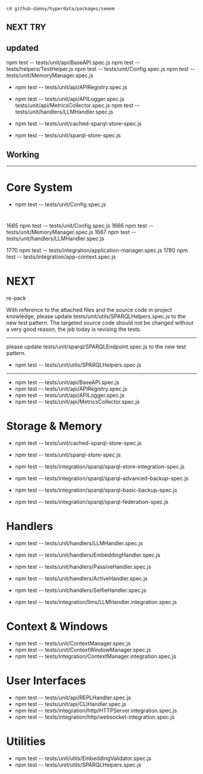 `cd github-danny/hyperdata/packages/semem`

## NEXT TRY

## updated

npm test -- tests/unit/api/BaseAPI.spec.js
npm test -- tests/helpers/TestHelper.js
npm test -- tests/unit/Config.spec.js
npm test -- tests/unit/MemoryManager.spec.js

- npm test -- tests/unit/api/APIRegistry.spec.js
- npm test -- tests/unit/api/APILogger.spec.js
  tests/unit/api/MetricsCollector.spec.js
  npm test -- tests/unit/handlers/LLMHandler.spec.js

- npm test -- tests/unit/cached-sparql-store-spec.js
- npm test -- tests/unit/sparql-store-spec.js

## Working

---

# Core System

- npm test -- tests/unit/Config.spec.js

#

1665 npm test -- tests/unit/Config.spec.js
1666 npm test -- tests/unit/MemoryManager.spec.js
1667 npm test -- tests/unit/handlers/LLMHandler.spec.js

1770 npm test -- tests/integration/application-manager.spec.js
1780 npm test -- tests/integration/app-context.spec.js

# NEXT

re-pack

With reference to the attached files and the source code in project knowledge, please update tests/unit/utils/SPARQLHelpers.spec.js to the new test pattern. The targeted source code should not be changed without a very good reason, the job today is revising the tests.

---

please update tests/unit/sparql/SPARQLEndpoint.spec.js to the new test pattern.

- npm test -- tests/unit/utils/SPARQLHelpers.spec.js

---

- npm test -- tests/unit/api/BaseAPI.spec.js
- npm test -- tests/unit/api/APIRegistry.spec.js
- npm test -- tests/unit/api/APILogger.spec.js
- npm test -- tests/unit/api/MetricsCollector.spec.js

# Storage & Memory

- npm test -- tests/unit/cached-sparql-store-spec.js
- npm test -- tests/unit/sparql-store-spec.js

- npm test -- tests/integration/sparql/sparql-store-integration-spec.js
- npm test -- tests/integration/sparql/sparql-advanced-backup-spec.js
- npm test -- tests/integration/sparql/sparql-basic-backup-spec.js
- npm test -- tests/integration/sparql/sparql-federation-spec.js

# Handlers

- npm test -- tests/unit/handlers/LLMHandler.spec.js
- npm test -- tests/unit/handlers/EmbeddingHandler.spec.js
- npm test -- tests/unit/handlers/PassiveHandler.spec.js
- npm test -- tests/unit/handlers/ActiveHandler.spec.js
- npm test -- tests/unit/handlers/SelfieHandler.spec.js

- npm test -- tests/integration/llms/LLMHandler.integration.spec.js

# Context & Windows

- npm test -- tests/unit/ContextManager.spec.js
- npm test -- tests/unit/ContextWindowManager.spec.js
- npm test -- tests/integration/ContextManager.integration.spec.js

# User Interfaces

- npm test -- tests/unit/api/REPLHandler.spec.js
- npm test -- tests/unit/api/CLIHandler.spec.js
- npm test -- tests/integration/http/HTTPServer.integration.spec.js
- npm test -- tests/integration/http/websocket-integration.spec.js

# Utilities

- npm test -- tests/unit/utils/EmbeddingValidator.spec.js
- npm test -- tests/unit/utils/SPARQLHelpers.spec.js
